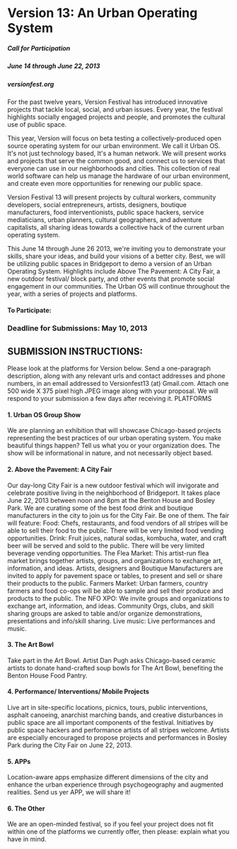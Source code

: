Version 13: An Urban Operating System
=====================================

##### Call for Participation
##### June 14 through June 22, 2013
##### versionfest.org

For the past twelve years, Version Festival has introduced innovative projects that tackle local, social, and urban issues. Every year, the festival highlights socially engaged projects and people, and promotes the cultural use of public space.

This year, Version will focus on beta testing a collectively-produced open source operating system for our urban environment. We call it Urban OS. It's not just technology based, It's a human network. We will present works and projects that serve the common good, and connect us to services that everyone can use in our neighborhoods and cities. This collection of real world software can help us manage the hardware of our urban environment, and create even more opportunities for renewing our public space.

Version Festival 13 will present projects by cultural workers, community developers, social entrepreneurs, artists, designers, boutique manufacturers, food interventionists, public space hackers, service mediaticians, urban planners, cultural geographers, and adventure capitalists, all sharing ideas towards a collective hack of the current urban operating system.

This June 14 through June 26 2013, we're inviting you to demonstrate your skills, share your ideas, and build your visions of a better city. Best, we will be utilizing public spaces in Bridgeport to demo a version of an Urban Operating System. Highlights include Above The Pavement: A City Fair, a new outdoor festival/ block party, and other events that promote social engagement in our communities. The Urban OS will continue throughout the year, with a series of projects and platforms.

#### To Participate:

### Deadline for Submissions: May 10, 2013

## SUBMISSION INSTRUCTIONS:
Please look at the platforms for Version below. Send a one-paragraph description, along with any relevant urls and contact addresses and phone numbers, in an email addressed to Versionfest13 (at) Gmail.com. Attach one 500 wide X 375 pixel high JPEG image along with your proposal. We will respond to your submission a few days after receiving it.
PLATFORMS


#### 1. Urban OS Group Show
We are planning an exhibition that will showcase Chicago-based projects representing the best practices of our urban operating system. You make beautiful things happen? Tell us what you or your organization does. The show will be informational in nature, and not necessarily object based.

#### 2. Above the Pavement: A City Fair
Our day-long City Fair is a new outdoor festival which will invigorate and celebrate positive living in the neighborhood of Bridgeport. It takes place June 22, 2013 between noon and 8pm at the Benton House and Bosley Park.  We are curating some of the best food drink and boutique manufacturers in the city to join us for the City Fair. Be one of them.
The fair will feature:
Food: Chefs, restaurants, and food vendors of all stripes will be able to sell their food to the public. There will be very limited food vending opportunities.
Drink: Fruit juices, natural sodas, kombucha, water, and craft beer will be served and sold to the public. There will be very limited beverage vending opportunities.
The Flea Market: This artist-run flea market brings together artists, groups, and organizations to exchange art, information, and ideas. Artists, designers and Boutique Manufacturers are invited to apply for pavement space or tables, to present and sell or share their products to the public.
Farmers Market: Urban farmers, country farmers and food co-ops will be able to sample and sell their produce and products to the public.
The NFO XPO: We invite groups and organizations to exchange art, information, and ideas. Community Orgs, clubs, and skill sharing groups are asked to table and/or organize demonstrations, presentations and info/skill sharing.
Live music: Live performances and music.

#### 3. The Art Bowl
Take part in the Art Bowl. Artist Dan Pugh asks Chicago-based ceramic artists to donate hand-crafted soup bowls for The Art Bowl, benefiting the Benton House Food Pantry.

#### 4. Performance/ Interventions/ Mobile Projects
Live art in site-specific locations, picnics, tours, public interventions, asphalt canoeing, anarchist marching bands, and creative disturbances in public space are all important components of the festival. Initiatives by public space hackers and performance artists of all stripes welcome. 
Artists are especially encouraged to propose projects and performances in Bosley Park during the City Fair on June 22, 2013.

#### 5. APPs
Location-aware apps emphasize different dimensions of the city and enhance the urban experience through psychogeography and augmented realities. Send us yer APP, we will share it!

#### 6. The Other
We are an open-minded festival, so if you feel your project does not fit within one of the platforms we currently offer, then please: explain what you have in mind.